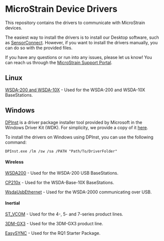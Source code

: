 # MicroStrain Device Drivers

This repository contains the drivers to communicate with MicroStrain devices.

The easiest way to install the drivers is to install our Desktop software, such as [SensorConnect](http://www.microstrain.com/software/sensorconnect). However, if you want to install the drivers manually, you can do so with the provided files.

If you have any questions or run into any issues, please let us know! You can reach us through the [MicroStrain Support Portal](https://support.microstrain.com).

## Linux
[WSDA-200 and WSDA-10X](https://github.com/LORD-MicroStrain/Drivers/releases/tag/linux-cp210x-0.2) - Used for the WSDA-200 and WSDA-10X BaseStations.

## Windows

[DPInst](https://technet.microsoft.com/en-us/ff544842(v=vs.96)) is a driver package installer tool provided by Microsoft in the Windows Driver Kit (WDK). For simplicity, we provide a copy of it [here](https://github.com/LORD-MicroStrain/Drivers/tree/master/Windows/DPInst).

To install the drivers on Windows using DPInst, you can use the following command:
```
DPInst.exe /lm /sw /sa /PATH "Path/To/DriverFolder"
```

#### Wireless

[WSDA200](https://github.com/LORD-MicroStrain/Drivers/tree/master/Windows/Wireless/WSDA200) - Used for the WSDA-200 USB BaseStations.

[CP210x](https://github.com/LORD-MicroStrain/Drivers/tree/master/Windows/Wireless/CP210x) - Used for the WSDA-Base-10X BaseStations.

[WsdaUsbEthernet](https://github.com/LORD-MicroStrain/Drivers/tree/master/Windows/Wireless/WsdaUsbEthernet) - Used for the WSDA-2000 communicating over USB.

#### Inertial

[ST_VCOM](https://github.com/LORD-MicroStrain/Drivers/tree/master/Windows/Inertial/ST_VCOM) - Used for the 4-, 5- and 7-series product lines.

[3DM-GX3](https://github.com/LORD-MicroStrain/Drivers/tree/master/Windows/Inertial/3DM_GX3) - Used for the 3DM-GX3 product line.

[EasySYNC](https://github.com/LORD-MicroStrain/Drivers/tree/master/Windows/Inertial/EasySYNC) - Used for the RQ1 Starter Package.
